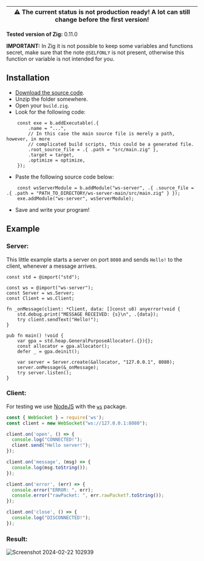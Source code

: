 | :warning: The current status is not production ready! A lot can still change before the first version! |
| --- |

**Tested version of Zig:** 0.11.0

**IMPORTANT:**
In Zig it is not possible to keep some variables and functions secret, make sure that the note `@SELFONLY` is not present, otherwise this function or variable is not intended for you.

## Installation
- [Download the source code](https://github.com/ws-zig/ws-server/archive/refs/heads/main.zip).
- Unzip the folder somewhere.
- Open your `build.zig`.
- Look for the following code:
```zig
    const exe = b.addExecutable(.{
        .name = "...",
        // In this case the main source file is merely a path, however, in more
        // complicated build scripts, this could be a generated file.
        .root_source_file = .{ .path = "src/main.zig" },
        .target = target,
        .optimize = optimize,
    });
```
- Paste the following source code below:
```zig
    const wsServerModule = b.addModule("ws-server", .{ .source_file = .{ .path = "PATH_TO_DIRECTORY/ws-server-main/src/main.zig" } });
    exe.addModule("ws-server", wsServerModule);
```
- Save and write your program!

## Example
### Server:
This little example starts a server on port `8080` and sends `Hello!` to the client, whenever a message arrives.
```zig
const std = @import("std");

const ws = @import("ws-server");
const Server = ws.Server;
const Client = ws.Client;

fn _onMessage(client: *Client, data: []const u8) anyerror!void {
    std.debug.print("MESSAGE RECEIVED: {s}\n", .{data});
    try client.sendText("Hello!");
}

pub fn main() !void {
    var gpa = std.heap.GeneralPurposeAllocator(.{}){};
    const allocator = gpa.allocator();
    defer _ = gpa.deinit();

    var server = Server.create(&allocator, "127.0.0.1", 8080);
    server.onMessage(&_onMessage);
    try server.listen();
}
```

### Client:
For testing we use [NodeJS](https://nodejs.org/) with the [`ws`](https://www.npmjs.com/package/ws) package.
```js
const { WebSocket } = require('ws');
const client = new WebSocket("ws://127.0.0.1:8080");

client.on('open', () => {
  console.log("CONNECTED!");
  client.send("Hello server!");
});

client.on('message', (msg) => {
  console.log(msg.toString());
});

client.on('error', (err) => {
  console.error("ERROR: ", err);
  console.error("rawPacket: ", err.rawPacket?.toString());
});

client.on('close', () => {
  console.log("DISCONNECTED!");
});
```

### Result:

![Screenshot 2024-02-22 102939](https://github.com/ws-zig/ws-server/assets/154023155/55639635-574b-4a82-a020-7809f2eae31f)
